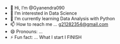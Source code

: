 - 👋 Hi, I’m @Gyanendra090
- 👀 I’m interested in Data Science
- 🌱 I’m currently learning Data Analysis with Python
- 📫 How to reach me ... g21282354@gmail.com
- 😄 Pronouns: ...
- ⚡ Fun fact: ... What I start I FINISH

<!---
Gyanendra090/Gyanendra090 is a ✨ special ✨ repository because its `README.md` (this file) appears on your GitHub profile.
You can click the Preview link to take a look at your changes.
--->
